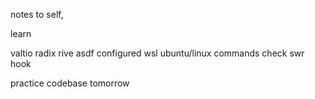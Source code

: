 notes to self, 

learn

valtio
radix
rive
asdf
configured wsl
ubuntu/linux commands check
swr hook


practice codebase tomorrow
